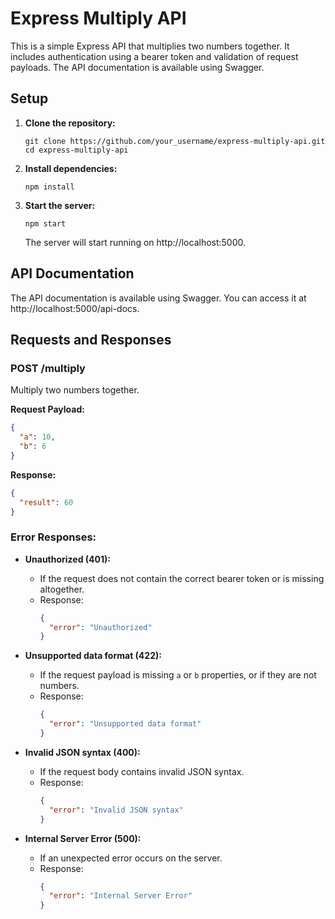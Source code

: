 # Express Multiply API

This is a simple Express API that multiplies two numbers together. It includes authentication using a bearer token and validation of request payloads. The API documentation is available using Swagger.

## Setup

1. **Clone the repository:**

   ```
   git clone https://github.com/your_username/express-multiply-api.git
   cd express-multiply-api
   ```

2. **Install dependencies:**

   ```
   npm install
   ```

3. **Start the server:**

   ```
   npm start
   ```

   The server will start running on http://localhost:5000.

## API Documentation

The API documentation is available using Swagger. You can access it at http://localhost:5000/api-docs.

## Requests and Responses

### POST /multiply

Multiply two numbers together.

**Request Payload:**

```json
{
  "a": 10,
  "b": 6
}
```

**Response:**

```json
{
  "result": 60
}
```

### Error Responses:

- **Unauthorized (401):**
  - If the request does not contain the correct bearer token or is missing altogether.
  - Response:
    ```json
    {
      "error": "Unauthorized"
    }
    ```

- **Unsupported data format (422):**
  - If the request payload is missing `a` or `b` properties, or if they are not numbers.
  - Response:
    ```json
    {
      "error": "Unsupported data format"
    }
    ```

- **Invalid JSON syntax (400):**
  - If the request body contains invalid JSON syntax.
  - Response:
    ```json
    {
      "error": "Invalid JSON syntax"
    }
    ```

- **Internal Server Error (500):**
  - If an unexpected error occurs on the server.
  - Response:
    ```json
    {
      "error": "Internal Server Error"
    }
    ```

